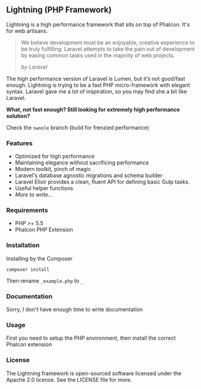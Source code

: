 ## Lightning (PHP Framework)

Lightning is a high performance framework that sits on top of Phalcon. It's for web artisans.

> We believe development must be an enjoyable, creative experience to be
> truly fulfilling. Laravel attempts to take the pain out of development
> by easing common tasks used in the majority of web projects.
>
> *by Laravel*

The high performance version of Laravel is Lumen, but it’s not good/fast enough. Lightning is trying to be a fast PHP micro-framework with elegant syntax. Laravel gave me a lot of inspiration, so you may find she a bit like Laravel.

**What, not fast enough? Still looking for extremely high performance solution?**

Check the `swoole` branch (build for frenzied performance)

### Features

 - Optimized for high performance
 - Maintaining elegance without sacrificing performance
 - Modern toolkit, pinch of magic
 - Laravel's database agnostic migrations and schema builder
 - Laravel Elixir provides a clean, fluent API for defining basic Gulp tasks.
 - Useful helper functions
 - *More to write...*

### Requirements

- PHP >= 5.5
- Phalcon PHP Extension

### Installation

Installing by the Composer

    composer install

Then rename `_example.php` to `_`

### Documentation

Sorry, I don't have enough time to write documentation

### Usage

First you need to setup the PHP environment, then install the correct Phalcon extension

### License

The Lightning framework is open-sourced software licensed under the Apache 2.0 license.  See the LICENSE file for more.
